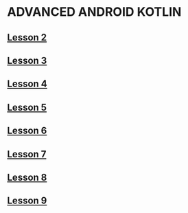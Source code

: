 # ADVANCED ANDROID KOTLIN


## [Lesson 2](https://github.com/paulosilva91/AdvancedAndroidKotlin/tree/Lesson-2)
## [Lesson 3](https://github.com/paulosilva91/AdvancedAndroidKotlin/tree/Lesson-3)
## [Lesson 4](https://github.com/paulosilva91/AdvancedAndroidKotlin/tree/Lesson-4)
## [Lesson 5](https://github.com/paulosilva91/AdvancedAndroidKotlin/tree/Lesson-5)
## [Lesson 6](https://github.com/paulosilva91/AdvancedAndroidKotlin/tree/Lesson-6)
## [Lesson 7](https://github.com/paulosilva91/AdvancedAndroidKotlin/tree/Lesson-7)
## [Lesson 8](https://github.com/paulosilva91/AdvancedAndroidKotlin/tree/Lesson-8)
## [Lesson 9](https://github.com/paulosilva91/AdvancedAndroidKotlin/tree/Lesson-9)
